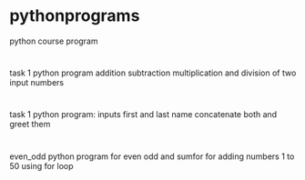 # pythonprograms
python course program 
#
task 1 python program addition subtraction multiplication and division of two input numbers
#
task 1 python program: inputs first and last name concatenate both and greet them
#
even_odd python program for even odd and sumfor for adding numbers 1 to 50 using for loop

